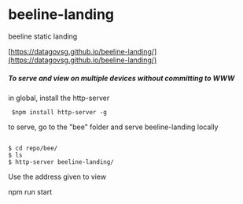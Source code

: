 # beeline-landing
beeline static landing

[https://datagovsg.github.io/beeline-landing/](https://datagovsg.github.io/beeline-landing/)

##### To serve and view on multiple devices without committing to WWW
in global, install the http-server

<pre><code> $npm install http-server -g</code></pre>

to serve, go to the "bee" folder and serve beeline-landing locally

<pre><code>
$ cd repo/bee/
$ ls
$ http-server beeline-landing/
</code></pre>

Use the address given to view

npm run start

